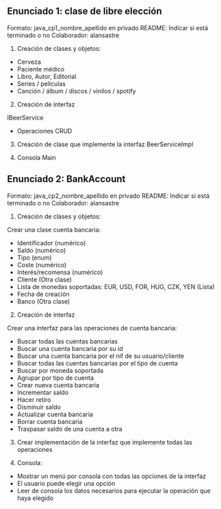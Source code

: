 
## Enunciado 1: clase de libre elección

Formato: java_cp1_nombre_apellido en privado
README: Indicar si está terminado o no
Colaborador: alansastre

1. Creación de clases y objetos:
* Cerveza
* Paciente médico
* Libro, Autor, Editorial
* Series / películas
* Canción / álbum / discos / vinilos / spotify

2. Creación de interfaz

IBeerService

* Operaciones CRUD

3. Creación de clase que implemente la interfaz
BeerServiceImpl

4. Consola
Main

## Enunciado 2: BankAccount

Formato: java_cp2_nombre_apellido en privado
README: Indicar si está terminado o no
Colaborador: alansastre

1. Creación de clases y objetos:

Crear una clase cuenta bancaria:
* Identificador (numérico)
* Saldo (numérico)
* Tipo (enum)
* Coste (numérico)
* Interés/recomensa (numérico)
* Cliente (Otra clase)
* Lista de monedas soportadas: EUR, USD, FOR, HUG, CZK, YEN (Lista)
* Fecha de creación
* Banco (Otra clase)

2. Creación de interfaz

Crear una interfaz para las operaciones de cuenta bancaria:
* Buscar todas las cuentas bancarias
* Buscar una cuenta bancaria por su id
* Buscar una cuenta bancaria por el nif de su usuario/cliente
* Buscar todas las cuentas bancarias por el tipo de cuenta
* Buscar por moneda soportada
* Agrupar por tipo de cuenta
* Crear nueva cuenta bancaria
* Incrementar saldo
* Hacer retiro
* Disminuir saldo
* Actualizar cuenta bancaria
* Borrar cuenta bancaria
* Traspasar saldo de una cuenta a otra

3. Crear implementación de la interfaz que implemente todas las operaciones

4. Consola:
* Mostrar un menú por consola con todas las opciones de la interfaz
* El usuario puede elegir una opción
* Leer de consola los datos necesarios para ejecutar la operación que haya elegido



